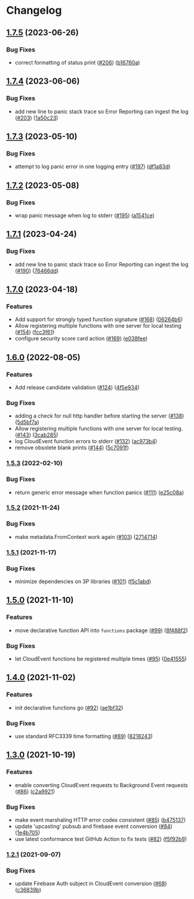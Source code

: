 # Changelog

## [1.7.5](https://github.com/GoogleCloudPlatform/functions-framework-go/compare/v1.7.4...v1.7.5) (2023-06-26)


### Bug Fixes

* correct formatting of status print ([#206](https://github.com/GoogleCloudPlatform/functions-framework-go/issues/206)) ([b16760a](https://github.com/GoogleCloudPlatform/functions-framework-go/commit/b16760a8d0375dd484d8e74beb3646b43cc1c741))

## [1.7.4](https://github.com/GoogleCloudPlatform/functions-framework-go/compare/v1.7.3...v1.7.4) (2023-06-06)


### Bug Fixes

* add new line to panic stack trace so Error Reporting can ingest the log ([#203](https://github.com/GoogleCloudPlatform/functions-framework-go/issues/203)) ([1a50c23](https://github.com/GoogleCloudPlatform/functions-framework-go/commit/1a50c23fff631a715d4f4ad4431e7c9e57d23178))

## [1.7.3](https://github.com/GoogleCloudPlatform/functions-framework-go/compare/v1.7.2...v1.7.3) (2023-05-10)


### Bug Fixes

* attempt to log panic error in one logging entry ([#197](https://github.com/GoogleCloudPlatform/functions-framework-go/issues/197)) ([df1a83d](https://github.com/GoogleCloudPlatform/functions-framework-go/commit/df1a83d30d117ccb2706399873a7aa6e1bc2eb38))

## [1.7.2](https://github.com/GoogleCloudPlatform/functions-framework-go/compare/v1.7.1...v1.7.2) (2023-05-08)


### Bug Fixes

* wrap panic message when log to stderr ([#195](https://github.com/GoogleCloudPlatform/functions-framework-go/issues/195)) ([a1541ce](https://github.com/GoogleCloudPlatform/functions-framework-go/commit/a1541ce7b2b9d2e7ec93833fee4c88a384cca89a))

## [1.7.1](https://github.com/GoogleCloudPlatform/functions-framework-go/compare/v1.7.0...v1.7.1) (2023-04-24)


### Bug Fixes

* add new line to panic stack trace so Error Reporting can ingest the log ([#190](https://github.com/GoogleCloudPlatform/functions-framework-go/issues/190)) ([76466dd](https://github.com/GoogleCloudPlatform/functions-framework-go/commit/76466dd6f852c36c564de88bdf46b1fd6a8c04cd))

## [1.7.0](https://github.com/GoogleCloudPlatform/functions-framework-go/compare/v1.6.1...v1.7.0) (2023-04-18)


### Features

* Add support for strongly typed function signature ([#168](https://github.com/GoogleCloudPlatform/functions-framework-go/issues/168)) ([06264b6](https://github.com/GoogleCloudPlatform/functions-framework-go/commit/06264b6785e5aef394d97e516d5c1819d3e09d91))
* Allow registering multiple functions with one server for local testing ([#154](https://github.com/GoogleCloudPlatform/functions-framework-go/issues/154)) ([fcc3f61](https://github.com/GoogleCloudPlatform/functions-framework-go/commit/fcc3f6159d0d8e29bfeb715b6d1319fedcfb0510))
* configure security score card action ([#169](https://github.com/GoogleCloudPlatform/functions-framework-go/issues/169)) ([e038fee](https://github.com/GoogleCloudPlatform/functions-framework-go/commit/e038fee735ad43d26c86cc5fc5887b42dc52b467))

## [1.6.0](https://github.com/GoogleCloudPlatform/functions-framework-go/compare/v1.5.3...v1.6.0) (2022-08-05)


### Features

* Add release candidate validation ([#124](https://github.com/GoogleCloudPlatform/functions-framework-go/issues/124)) ([4f5e934](https://github.com/GoogleCloudPlatform/functions-framework-go/commit/4f5e9341b8a7ac43d7f18ad499ad326ff585ff06))


### Bug Fixes

* adding a check for null http handler before starting the server ([#138](https://github.com/GoogleCloudPlatform/functions-framework-go/issues/138)) ([5d5bf7a](https://github.com/GoogleCloudPlatform/functions-framework-go/commit/5d5bf7a741528b4a82cbe9c67f48425fe19be444))
* Allow registering multiple functions with one server for local testing. ([#143](https://github.com/GoogleCloudPlatform/functions-framework-go/issues/143)) ([3cab285](https://github.com/GoogleCloudPlatform/functions-framework-go/commit/3cab285f11b6cafced19dd42756dca821a89dda7))
* log CloudEvent function errors to stderr ([#132](https://github.com/GoogleCloudPlatform/functions-framework-go/issues/132)) ([ac973b4](https://github.com/GoogleCloudPlatform/functions-framework-go/commit/ac973b4343f4814abe811d65c0c08e4c0aa4c59e))
* remove obsolete blank prints ([#144](https://github.com/GoogleCloudPlatform/functions-framework-go/issues/144)) ([5c7091f](https://github.com/GoogleCloudPlatform/functions-framework-go/commit/5c7091ff59ebcfd724cdd3c90f4b97c318696040))

### [1.5.3](https://github.com/GoogleCloudPlatform/functions-framework-go/compare/v1.5.2...v1.5.3) (2022-02-10)


### Bug Fixes

* return generic error message when function panics ([#111](https://github.com/GoogleCloudPlatform/functions-framework-go/issues/111)) ([e25c08a](https://github.com/GoogleCloudPlatform/functions-framework-go/commit/e25c08a01bc0b424edcf5e010aa4099c0797020e))

### [1.5.2](https://www.github.com/GoogleCloudPlatform/functions-framework-go/compare/v1.5.1...v1.5.2) (2021-11-24)


### Bug Fixes

* make metadata.FromContext work again ([#103](https://www.github.com/GoogleCloudPlatform/functions-framework-go/issues/103)) ([2714714](https://www.github.com/GoogleCloudPlatform/functions-framework-go/commit/2714714d9ff985a6b6ed9822c5bc53f9ec8a18f7))

### [1.5.1](https://www.github.com/GoogleCloudPlatform/functions-framework-go/compare/v1.5.0...v1.5.1) (2021-11-17)


### Bug Fixes

* minimize dependencies on 3P libraries ([#101](https://www.github.com/GoogleCloudPlatform/functions-framework-go/issues/101)) ([f5c1abd](https://www.github.com/GoogleCloudPlatform/functions-framework-go/commit/f5c1abdf826826d769ae8661ae8d65cfc48ff288))

## [1.5.0](https://www.github.com/GoogleCloudPlatform/functions-framework-go/compare/v1.4.0...v1.5.0) (2021-11-10)


### Features

* move declarative function API into `functions` package ([#99](https://www.github.com/GoogleCloudPlatform/functions-framework-go/issues/99)) ([8f488f2](https://www.github.com/GoogleCloudPlatform/functions-framework-go/commit/8f488f29af1f7631a3a840c9b61ab6da0773a848))


### Bug Fixes

* let CloudEvent functions be registered multiple times ([#95](https://www.github.com/GoogleCloudPlatform/functions-framework-go/issues/95)) ([0e41555](https://www.github.com/GoogleCloudPlatform/functions-framework-go/commit/0e41555882aec93a322fb87c7a763fe98e78545a))

## [1.4.0](https://www.github.com/GoogleCloudPlatform/functions-framework-go/compare/v1.3.0...v1.4.0) (2021-11-02)


### Features

* init declarative functions go ([#92](https://www.github.com/GoogleCloudPlatform/functions-framework-go/issues/92)) ([ae1bf32](https://www.github.com/GoogleCloudPlatform/functions-framework-go/commit/ae1bf320be8ff6eef0863a5c5961ff9413d011a8))


### Bug Fixes

* use standard RFC3339 time formatting ([#89](https://www.github.com/GoogleCloudPlatform/functions-framework-go/issues/89)) ([8218243](https://www.github.com/GoogleCloudPlatform/functions-framework-go/commit/82182437506b131034137b7d6cbb24e522bd213e))

## [1.3.0](https://www.github.com/GoogleCloudPlatform/functions-framework-go/compare/v1.2.1...v1.3.0) (2021-10-19)


### Features

* enable converting CloudEvent requests to Background Event requests ([#86](https://www.github.com/GoogleCloudPlatform/functions-framework-go/issues/86)) ([c2a9921](https://www.github.com/GoogleCloudPlatform/functions-framework-go/commit/c2a992124fcdf5cefd5a39a4c20d2989c574843e))


### Bug Fixes

* make event marshaling HTTP error codes consistent ([#85](https://www.github.com/GoogleCloudPlatform/functions-framework-go/issues/85)) ([b475137](https://www.github.com/GoogleCloudPlatform/functions-framework-go/commit/b475137216a6870aeeaae8665994064af36dc0f8))
* update 'upcasting' pubsub and firebase event conversion ([#84](https://www.github.com/GoogleCloudPlatform/functions-framework-go/issues/84)) ([1e4b705](https://www.github.com/GoogleCloudPlatform/functions-framework-go/commit/1e4b705eb3fa36bb36e074626a4538c041e05d31))
* use latest conformance test GitHub Action to fix tests ([#82](https://www.github.com/GoogleCloudPlatform/functions-framework-go/issues/82)) ([f5f92b9](https://www.github.com/GoogleCloudPlatform/functions-framework-go/commit/f5f92b9fd789ac57a46634a05ae4c310fabc06f1))

### [1.2.1](https://www.github.com/GoogleCloudPlatform/functions-framework-go/compare/v1.2.0...v1.2.1) (2021-09-07)


### Bug Fixes

* update Firebase Auth subject in CloudEvent conversion ([#68](https://www.github.com/GoogleCloudPlatform/functions-framework-go/issues/68)) ([c36839b](https://www.github.com/GoogleCloudPlatform/functions-framework-go/commit/c36839bd73f90030a351a90404e4ea465cd8c7d7))
